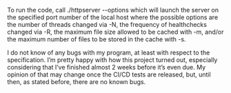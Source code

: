 To run the code, call ./httpserver <port number> --options which will launch the server on the specified port number of the local host where the possible options are the number of threads changed via -N, the frequency of healthchecks changed via -R, the maximum file size allowed to be cached with -m, and/or the maximum number of files to be stored in the cache with -s.

I do not know of any bugs with my program, at least with respect to the specification. I’m pretty happy with how this project turned out, especially considering that I’ve finished almost 2 weeks before it’s even due. My opinion of that may change once the CI/CD tests are released, but, until then, as stated before, there are no known bugs.
